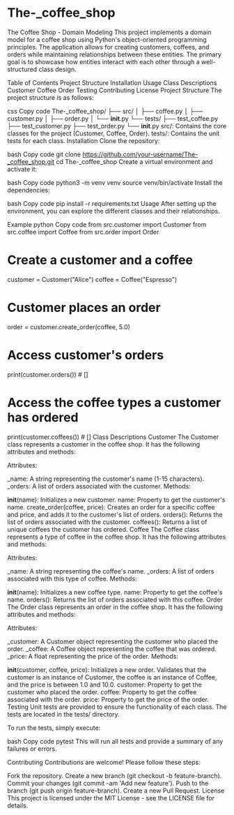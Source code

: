 # The-_coffee_shop
The Coffee Shop - Domain Modeling
This project implements a domain model for a coffee shop using Python's object-oriented programming principles. The application allows for creating customers, coffees, and orders while maintaining relationships between these entities. The primary goal is to showcase how entities interact with each other through a well-structured class design.

Table of Contents
Project Structure
Installation
Usage
Class Descriptions
Customer
Coffee
Order
Testing
Contributing
License
Project Structure
The project structure is as follows:

css
Copy code
The-_coffee_shop/
├── src/
│   ├── coffee.py
│   ├── customer.py
│   ├── order.py
│   └── __init__.py
└── tests/
    ├── test_coffee.py
    ├── test_customer.py
    ├── test_order.py
    └── __init__.py
src/: Contains the core classes for the project (Customer, Coffee, Order).
tests/: Contains the unit tests for each class.
Installation
Clone the repository:

bash
Copy code
git clone https://github.com/your-username/The-_coffee_shop.git
cd The-_coffee_shop
Create a virtual environment and activate it:

bash
Copy code
python3 -m venv venv
source venv/bin/activate
Install the dependencies:

bash
Copy code
pip install -r requirements.txt
Usage
After setting up the environment, you can explore the different classes and their relationships.

Example
python
Copy code
from src.customer import Customer
from src.coffee import Coffee
from src.order import Order

# Create a customer and a coffee
customer = Customer("Alice")
coffee = Coffee("Espresso")

# Customer places an order
order = customer.create_order(coffee, 5.0)

# Access customer's orders
print(customer.orders())  # [<Order object>]

# Access the coffee types a customer has ordered
print(customer.coffees())  # [<Coffee object>]
Class Descriptions
Customer
The Customer class represents a customer in the coffee shop. It has the following attributes and methods:

Attributes:

_name: A string representing the customer's name (1-15 characters).
_orders: A list of orders associated with the customer.
Methods:

__init__(name): Initializes a new customer.
name: Property to get the customer's name.
create_order(coffee, price): Creates an order for a specific coffee and price, and adds it to the customer's list of orders.
orders(): Returns the list of orders associated with the customer.
coffees(): Returns a list of unique coffees the customer has ordered.
Coffee
The Coffee class represents a type of coffee in the coffee shop. It has the following attributes and methods:

Attributes:

_name: A string representing the coffee's name.
_orders: A list of orders associated with this type of coffee.
Methods:

__init__(name): Initializes a new coffee type.
name: Property to get the coffee's name.
orders(): Returns the list of orders associated with this coffee.
Order
The Order class represents an order in the coffee shop. It has the following attributes and methods:

Attributes:

_customer: A Customer object representing the customer who placed the order.
_coffee: A Coffee object representing the coffee that was ordered.
_price: A float representing the price of the order.
Methods:

__init__(customer, coffee, price): Initializes a new order. Validates that the customer is an instance of Customer, the coffee is an instance of Coffee, and the price is between 1.0 and 10.0.
customer: Property to get the customer who placed the order.
coffee: Property to get the coffee associated with the order.
price: Property to get the price of the order.
Testing
Unit tests are provided to ensure the functionality of each class. The tests are located in the tests/ directory.

To run the tests, simply execute:

bash
Copy code
pytest
This will run all tests and provide a summary of any failures or errors.

Contributing
Contributions are welcome! Please follow these steps:

Fork the repository.
Create a new branch (git checkout -b feature-branch).
Commit your changes (git commit -am 'Add new feature').
Push to the branch (git push origin feature-branch).
Create a new Pull Request.
License
This project is licensed under the MIT License - see the LICENSE file for details.

